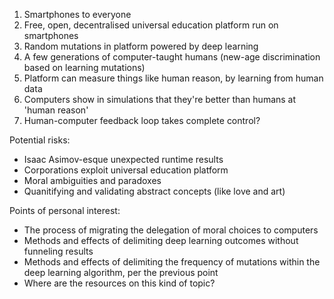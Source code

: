 <!-- post-title: An imagination of humanity's progression to human-computer duality -->
<!-- post-timestamp: 1539578907765 -->

1.  Smartphones to everyone
2.  Free, open, decentralised universal education platform run on
    smartphones
3.  Random mutations in platform powered by deep learning
4.  A few generations of computer-taught humans (new-age discrimination
    based on learning mutations)
5.  Platform can measure things like human reason, by learning from
    human data
6.  Computers show in simulations that they're better than humans at
    'human reason'
7.  Human-computer feedback loop takes complete control?

Potential risks:

  - Isaac Asimov-esque unexpected runtime results
  - Corporations exploit universal education platform
  - Moral ambiguities and paradoxes
  - Quanitifying and validating abstract concepts (like love and art)

Points of personal interest:

  - The process of migrating the delegation of moral choices to
    computers
  - Methods and effects of delimiting deep learning outcomes without
    funneling results
  - Methods and effects of delimiting the frequency of mutations within
    the deep learning algorithm, per the previous point
  - Where are the resources on this kind of topic?
